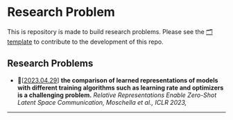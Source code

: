 # Research Problem

This is repository is made to build research problems. Please see the [🗂template](papers/template.md) to contribute to the development of this repo. 

## Research Problems 



* 🔅[[2023.04.29](papers/dl-2023-How-to-compare-the-representations-of-differently-trained-models.md)] **the comparison of learned representations of models with different training algorithms such as learning rate and optimizers is a challenging problem.** *Relative Representations Enable Zero-Shot Latent Space Communication, Moschella et al., ICLR 2023,* 

---
